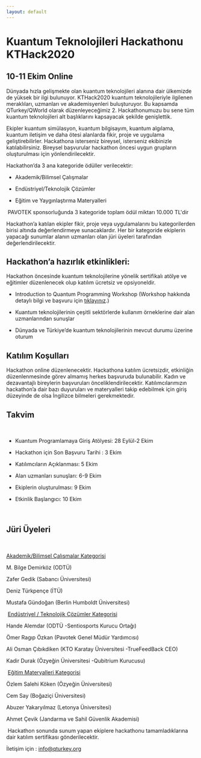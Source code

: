 ```yaml
---
layout: default
---
```


# Kuantum Teknolojileri Hackathonu KTHack2020 
## 10-11 Ekim Online

 Dünyada hızla gelişmekte olan kuantum teknolojileri alanına dair ülkemizde de yüksek bir ilgi bulunuyor. KTHack2020  kuantum teknolojileriyle ilgilenen meraklıları, uzmanları ve akademisyenleri buluşturuyor. Bu kapsamda QTurkey/QWorld olarak düzenleyeceğimiz 2. Hackathonumuzu bu sene tüm kuantum teknolojileri alt başlıklarını kapsayacak şekilde genişlettik. 

Ekipler kuantum simülasyon, kuantum bilgisayım, kuantum algılama, kuantum iletişim ve daha ötesi alanlarda fikir, proje ve uygulama geliştirebilirler. Hackathona isterseniz bireysel, isterseniz ekibinizle katılabilirsiniz.  Bireysel başvurular hackathon öncesi uygun grupların oluşturulması için yönlendirilecektir.

Hackathon’da 3 ana kategoride ödüller verilecektir:

* Akademik/Bilimsel Çalışmalar

* Endüstriyel/Teknolojik Çözümler

* Eğitim ve Yaygınlaştırma Materyalleri

​
PAVOTEK sponsorluğunda 3 kategoride toplam ödül miktarı 10.000 TL'dir

​Hackathon’a katılan ekipler fikir, proje veya uygulamalarını bu kategorilerden birisi altında değerlendirmeye sunacaklardır. Her bir kategoride ekiplerin yapacağı sunumlar alanın uzmanları olan jüri üyeleri tarafından değerlendirilecektir. 

## Hackathon’a hazırlık etkinlikleri:

Hackathon öncesinde kuantum teknolojilerine yönelik sertifikalı atölye ve eğitimler düzenlenecek olup katılım ücretsiz ve opsiyoneldir. 

 
* Introduction to Quantum Programming Workshop (Workshop hakkında detaylı bilgi ve başvuru için [tıklayınız](https://docs.google.com/forms/d/e/1FAIpQLScoq8A_BQ8F98IUrVElN3MCIfYp6L7nGyVcVtVoq_rqPtww2w/closedform).)

* Kuantum teknolojilerinin çeşitli sektörlerde kullanım örneklerine dair alan uzmanlarından sunuşlar

* Dünyada ve Türkiye’de kuantum teknolojilerinin mevcut durumu üzerine oturum

 
## Katılım Koşulları

Hackathon online düzenlenecektir. Hackathona katılım ücretsizdir, etkinliğin düzenlenmesinde görev almamış herkes başvuruda bulunabilir. Kadın ve dezavantajlı bireylerin başvuruları önceliklendirilecektir. Katılımcılarımızın hackathon’a dair bazı duyuruları ve materyalleri takip edebilmek için giriş düzeyinde de olsa İngilizce bilmeleri gerekmektedir. 

 
## Takvim
​

* Kuantum Programlamaya Giriş Atölyesi: 28 Eylül-2 Ekim

* Hackathon için Son Başvuru Tarihi : 3 Ekim

* Katılımcıların Açıklanması: 5 Ekim

* Alan uzmanları sunuşları: 6-9 Ekim

* Ekiplerin oluşturulması: 9 Ekim

* Etkinlik Başlangıcı: 10 Ekim 

​
## Jüri Üyeleri

​

<u>Akademik/Bilimsel Çalışmalar Kategorisi</u>

M. Bilge Demirköz (ODTÜ)

Zafer Gedik (Sabancı Üniversitesi)

Deniz Türkpençe (İTÜ)

Mustafa Gündoğan (Berlin Humboldt Üniversitesi)

​
<u>Endüstriyel / Teknolojik Çözümler Kategorisi</u>

Hande Alemdar (ODTÜ -Sentiosports Kurucu Ortağı)

Ömer Ragıp Özkan (Pavotek Genel Müdür Yardımcısı)

Ali Osman Çıbıkdiken (KTO Karatay Üniversitesi -TrueFeedBack CEO)

Kadir Durak (Özyeğin Üniversitesi -Qubitrium Kurucusu)

​
<u>Eğitim Materyalleri Kategorisi</u>

Özlem Salehi Köken (Özyeğin Üniversitesi)

Cem Say (Boğaziçi Üniversitesi)

Abuzer Yakaryılmaz (Letonya Üniversitesi)

Ahmet Çevik (Jandarma ve Sahil Güvenlik Akademisi)

​
Hackathon sonunda sunum yapan ekiplere hackathonu tamamladıklarına dair  katılım sertifikası gönderilecektir. 

İletişim için : [info@qturkey.org](mailto:info@qturkey.org)
